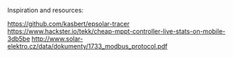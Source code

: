 Inspiration and resources:

https://github.com/kasbert/epsolar-tracer
https://www.hackster.io/tekk/cheap-mppt-controller-live-stats-on-mobile-3db5be
http://www.solar-elektro.cz/data/dokumenty/1733_modbus_protocol.pdf
